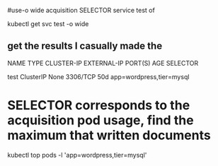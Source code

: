#use-o wide acquisition SELECTOR service test of

kubectl get svc test -o wide

## get the results I casually made the

NAME TYPE CLUSTER-IP EXTERNAL-IP PORT(S) AGE SELECTOR

test ClusterIP None <none> 3306/TCP 50d app=wordpress,tier=mysql

# SELECTOR corresponds to the acquisition pod usage, find the maximum that written documents

kubectl top pods -l 'app=wordpress,tier=mysql'